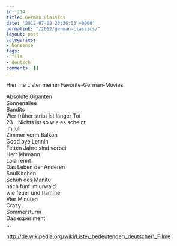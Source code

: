 ```yaml
---
id: 214
title: German Classics
date: '2012-07-08 23:36:53 +0000'
permalink: "/2012/german-classics/"
layout: post
categories:
- Nonsense
tags:
- film
- deutsch
comments: []
---
```

Hier 'ne Lister meiner Favorite-German-Movies:

Absolute Giganten  
Sonnenallee  
Bandits  
Wer früher stribt ist länger Tot  
23 - Nichts ist so wie es scheint  
im juli  
Zimmer vorm Balkon  
Good bye Lennin  
Fetten Jahre sind vorbei  
Herr lehmann  
Lola rennt  
Das Leben der Anderen  
SoulKitchen  
Schuh des Manitu  
nach fünf im urwald  
wie feuer und flamme  
Vier Minuten  
Crazy  
Sommersturm  
Das experiment  
...

<http://de.wikipedia.org/wiki/Liste\_bedeutender\_deutscher\_Filme>